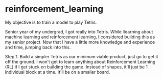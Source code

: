 # reinforcement_learning

My objective is to train a model to play Tetris. 

Senior year of my undergrad, I got really into Tetris. While llearning about machine learning and reinforcement learning, I considered building this as my senior project. Now that I have a little more knowledge and experience and time, jumping back into this. 

Step 1: Build a simpler Tetris as our minimum viable product, just go to get it off the ground. I won't get to learn anything about Reinforcement Learning (RL) if I get stuck on building the game. Instead of shapes, it'll just be 1 individual block at a time. It'll be on a smaller board. 
